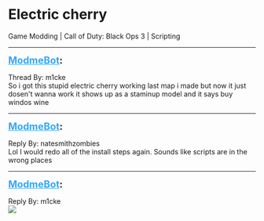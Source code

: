 # Electric cherry
Game Modding | Call of Duty: Black Ops 3 | Scripting

---
<strong style="font-size: 1.4em;"><span style="text-decoration: underline;text-decoration-color: #34a7f9;"><span style="color:#34a7f9;">ModmeBot</span></span>:</strong>

<p>Thread By: m1cke<br />So i got this stupid electric cherry working last map i made but now it just dosen&#39;t wanna work it shows up as a staminup model and it says buy windos wine</p>

---
<strong style="font-size: 1.4em;"><span style="text-decoration: underline;text-decoration-color: #34a7f9;"><span style="color:#34a7f9;">ModmeBot</span></span>:</strong>

<p>Reply By: natesmithzombies<br />Lol I would redo all of the install steps again. Sounds like scripts are in the wrong places</p>

---
<strong style="font-size: 1.4em;"><span style="text-decoration: underline;text-decoration-color: #34a7f9;"><span style="color:#34a7f9;">ModmeBot</span></span>:</strong>

<p>Reply By: m1cke<br /><img style="max-width: 500px;" src="https://encrypted-tbn0.gstatic.com/images?q=tbn:ANd9GcQdSZJDPAwIvLlXzxmQiz0VrT93c_6V2nzX5mSFZ3jljF1irYLb1A"></p>
